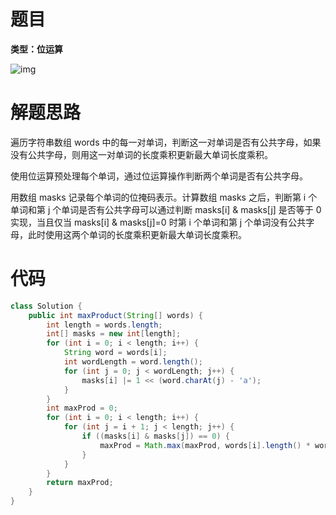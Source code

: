 # 题目

**类型：位运算**

![img](https://cdn.nlark.com/yuque/0/2021/png/2941598/1637163593961-3afad502-0844-4f63-8633-b4c42e9ea93b.png)



# 解题思路

遍历字符串数组 words 中的每一对单词，判断这一对单词是否有公共字母，如果没有公共字母，则用这一对单词的长度乘积更新最大单词长度乘积。

使用位运算预处理每个单词，通过位运算操作判断两个单词是否有公共字母。

用数组 masks 记录每个单词的位掩码表示。计算数组 masks 之后，判断第 i 个单词和第 j 个单词是否有公共字母可以通过判断 masks[i] & masks[j] 是否等于 0 实现，当且仅当 masks[i] & masks[j]=0 时第 i 个单词和第 j 个单词没有公共字母，此时使用这两个单词的长度乘积更新最大单词长度乘积。









# 代码

```java
class Solution {
    public int maxProduct(String[] words) {
        int length = words.length;
        int[] masks = new int[length];
        for (int i = 0; i < length; i++) {
            String word = words[i];
            int wordLength = word.length();
            for (int j = 0; j < wordLength; j++) {
                masks[i] |= 1 << (word.charAt(j) - 'a');
            }
        }
        int maxProd = 0;
        for (int i = 0; i < length; i++) {
            for (int j = i + 1; j < length; j++) {
                if ((masks[i] & masks[j]) == 0) {
                    maxProd = Math.max(maxProd, words[i].length() * words[j].length());
                }
            }
        }
        return maxProd;
    }
}
```

